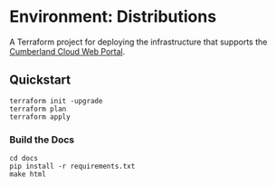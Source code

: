 # Environment: Distributions

A Terraform project for deploying the infrastructure that supports the [Cumberland Cloud Web Portal]().

## Quickstart

```shell
terraform init -upgrade
terraform plan 
terraform apply
```

### Build the Docs

```shell
cd docs
pip install -r requirements.txt
make html
```